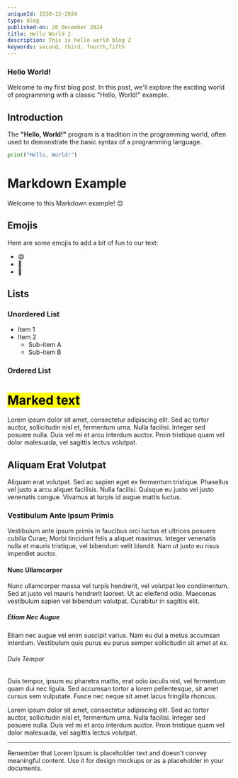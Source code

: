 ```yaml
---
uniqueId: ID30-12-2024
type: blog
published-on: 20 December 2024
title: Hello World 2
description: This is hello world blog 2
keywords: second, third, fourth,fifth
---
```


### Hello World!

Welcome to my first blog post. In this post, we'll explore the exciting world of programming with a classic "Hello, World!" example.

## Introduction

The **"Hello, World!"** program is a tradition in the programming world, often used to demonstrate the basic syntax of a programming language.

```python
print("Hello, World!")
```

# Markdown Example

Welcome to this Markdown example! 😊

## Emojis

Here are some emojis to add a bit of fun to our text:

- 😄
- 🌟
- 🚀

## Lists

### Unordered List

- Item 1
- Item 2
  - Sub-item A
  - Sub-item B

### Ordered List
# <mark>Marked text</mark>

Lorem ipsum dolor sit amet, consectetur adipiscing elit. Sed ac tortor auctor, sollicitudin nisl et, fermentum urna. Nulla facilisi. Integer sed posuere nulla. Duis vel mi et arcu interdum auctor. Proin tristique quam vel dolor malesuada, vel sagittis lectus volutpat.

## Aliquam Erat Volutpat

Aliquam erat volutpat. Sed ac sapien eget ex fermentum tristique. Phasellus vel justo a arcu aliquet facilisis. Nulla facilisi. Quisque eu justo vel justo venenatis congue. Vivamus at turpis id augue mattis luctus.

### Vestibulum Ante Ipsum Primis

Vestibulum ante ipsum primis in faucibus orci luctus et ultrices posuere cubilia Curae; Morbi tincidunt felis a aliquet maximus. Integer venenatis nulla et mauris tristique, vel bibendum velit blandit. Nam ut justo eu risus imperdiet auctor.

#### Nunc Ullamcorper

Nunc ullamcorper massa vel turpis hendrerit, vel volutpat leo condimentum. Sed at justo vel mauris hendrerit laoreet. Ut ac eleifend odio. Maecenas vestibulum sapien vel bibendum volutpat. Curabitur in sagittis elit.

##### Etiam Nec Augue

Etiam nec augue vel enim suscipit varius. Nam eu dui a metus accumsan interdum. Vestibulum quis purus eu purus semper sollicitudin sit amet at ex.

###### Duis Tempor

Duis tempor, ipsum eu pharetra mattis, erat odio iaculis nisl, vel fermentum quam dui nec ligula. Sed accumsan tortor a lorem pellentesque, sit amet cursus sem vulputate. Fusce nec neque sit amet lacus fringilla rhoncus.

Lorem ipsum dolor sit amet, consectetur adipiscing elit. Sed ac tortor auctor, sollicitudin nisl et, fermentum urna. Nulla facilisi. Integer sed posuere nulla. Duis vel mi et arcu interdum auctor. Proin tristique quam vel dolor malesuada, vel sagittis lectus volutpat.

---

Remember that Lorem Ipsum is placeholder text and doesn't convey meaningful content. Use it for design mockups or as a placeholder in your documents.

